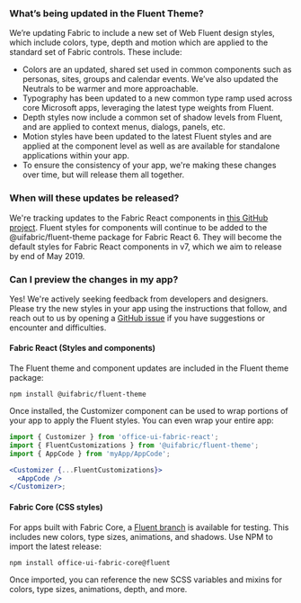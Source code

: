 ### What’s being updated in the Fluent Theme?

We’re updating Fabric to include a new set of Web Fluent design styles, which include colors, type, depth and motion which are applied to the standard set of Fabric controls. These include:

- Colors are an updated, shared set used in common components such as personas, sites, groups and calendar events. We’ve also updated the Neutrals to be warmer and more approachable.
- Typography has been updated to a new common type ramp used across core Microsoft apps, leveraging the latest type weights from Fluent.
- Depth styles now include a common set of shadow levels from Fluent, and are applied to context menus, dialogs, panels, etc.
- Motion styles have been updated to the latest Fluent styles and are applied at the component level as well as are available for standalone applications within your app.
- To ensure the consistency of your app, we're making these changes over time, but will release them all together.

### When will these updates be released?

We're tracking updates to the Fabric React components in [this GitHub project](https://github.com/OfficeDev/office-ui-fabric-react/projects/23). Fluent styles for components will continue to be added to the @uifabric/fluent-theme package for Fabric React 6. They will become the default styles for Fabric React components in v7, which we aim to release by end of May 2019.

### Can I preview the changes in my app?

Yes! We're actively seeking feedback from developers and designers. Please try the new styles in your app using the instructions that follow, and reach out to us by opening a [GitHub issue](https://github.com/OfficeDev/office-ui-fabric-react/issues/new/choose) if you have suggestions or encounter and difficulties.

#### Fabric React (Styles and components)

The Fluent theme and component updates are included in the Fluent theme package:

```
npm install @uifabric/fluent-theme
```

Once installed, the Customizer component can be used to wrap portions of your app to apply the Fluent styles. You can even wrap your entire app:

```jsx
import { Customizer } from 'office-ui-fabric-react';
import { FluentCustomizations } from '@uifabric/fluent-theme';
import { AppCode } from 'myApp/AppCode';

<Customizer {...FluentCustomizations}>
  <AppCode />
</Customizer>;
```

#### Fabric Core (CSS styles)

For apps built with Fabric Core, a [Fluent branch](https://github.com/OfficeDev/office-ui-fabric-core/tree/fluent) is available for testing. This includes new colors, type sizes, animations, and shadows. Use NPM to import the latest release:

```
npm install office-ui-fabric-core@fluent
```

Once imported, you can reference the new SCSS variables and mixins for colors, type sizes, animations, depth, and more.
